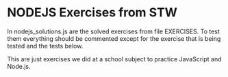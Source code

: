 # NODEJS Exercises from STW
In nodejs_solutions.js are the solved exercises from file EXERCISES. To test them everything should be commented except for the exercise that is being tested and the tests below.

This are just exercises we did at a school subject to practice JavaScript and Node.js.
